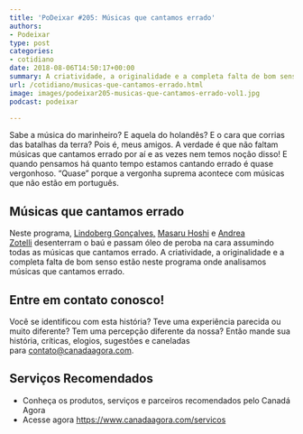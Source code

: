 ```yaml
---
title: 'PoDeixar #205: Músicas que cantamos errado'
authors:
- Podeixar
type: post
categories:
- cotidiano
date: 2018-08-06T14:50:17+00:00
summary: A criatividade, a originalidade e a completa falta de bom senso estão neste programa onde analisamos músicas que cantamos errado.
url: /cotidiano/musicas-que-cantamos-errado.html
image: images/podeixar205-musicas-que-cantamos-errado-vol1.jpg
podcast: podeixar

---
```

Sabe a música do marinheiro? E aquela do holandês? E o cara que corrias das batalhas da terra? Pois é, meus amigos. A verdade é que não faltam músicas que cantamos errado por aí e as vezes nem temos noção disso! E quando pensamos há quanto tempo estamos cantando errado é quase vergonhoso. &#8220;Quase&#8221; porque a vergonha suprema acontece com músicas que não estão em português.

## Músicas que cantamos errado

Neste programa, [Lindoberg Gonçalves,][1] [Masaru Hoshi][2] e [Andrea Zotelli][3] desenterram o baú e passam óleo de peroba na cara assumindo todas as músicas que cantamos errado. A criatividade, a originalidade e a completa falta de bom senso estão neste programa onde analisamos músicas que cantamos errado.



## Entre em contato conosco!

Você se identificou com esta história? Teve uma experiência parecida ou muito diferente? Tem uma percepção diferente da nossa? Então mande sua história, críticas, elogios, sugestões e caneladas para <contato@canadaagora.com>.

## Serviços Recomendados

  * Conheça os produtos, serviços e parceiros recomendados pelo Canadá Agora
  * Acesse agora <https://www.canadaagora.com/servicos>

 [1]: /berg
 [2]: /japa
 [3]: /andreazotelli